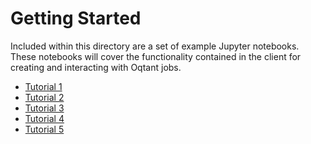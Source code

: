 # Getting Started

Included within this directory are a set of example Jupyter notebooks. These notebooks will cover the functionality contained in the client for creating and interacting with Oqtant jobs.

- [Tutorial 1](tutorial_1_bec_jobs.md)
- [Tutorial 2](tutorial_2_barrier_jobs.md)
- [Tutorial 3](tutorial_3_abstractions.md)
- [Tutorial 4](tutorial_4_experiments.md)
- [Tutorial 5](tutorial_5_optimization.md)

<link href="../main.css" rel="stylesheet" />
